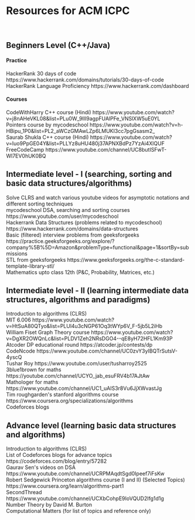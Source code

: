 <H1>Resources for ACM ICPC</H1>
<br>
<h2>Beginners Level (C++/Java) </h2>
<h4>Practice</h4>
HackerRank 30 days of code https://www.hackerrank.com/domains/tutorials/30-days-of-code<br>
HackerRank Language Proficiency https://www.hackerrank.com/dashboard<br>
<h4>Courses</h4>
CodeWithHarry C++ course (Hindi) https://www.youtube.com/watch?v=j8nAHeVKL08&list=PLu0W_9lII9agpFUAlPFe_VNSlXW5uE0YL<br>
Pointers course by mycodeschool https://www.youtube.com/watch?v=h-HBipu_1P0&list=PL2_aWCzGMAwLZp6LMUKI3cc7pgGsasm2_<br>
Saurab Shukla C++ course (Hindi) https://www.youtube.com/watch?v=Iuo9PpGE04Y&list=PLLYz8uHU480j37APNXBdPz7YzAi4XlQUF<br>
FreeCodeCamp https://www.youtube.com/channel/UC8butISFwT-Wl7EV0hUK0BQ<br>

<h2>Intermediate level - I (searching, sorting and basic data structures/algorithms) </h2>
Solve CLRS and watch various youtube videos for asymptotic notations and different sorting techniques<br>
mycodeschool DSA, searching and sorting courses https://www.youtube.com/user/mycodeschool<br>
Hackerrank Data Structures (problems related to mycodeschool) https://www.hackerrank.com/domains/data-structures<br>
Basic (filtered) interview problems from geeksforgeeks https://practice.geeksforgeeks.org/explore/?company%5B%5D=Amazon&problemType=functional&page=1&sortBy=submissions<br>
STL from geeksforgeeks https://www.geeksforgeeks.org/the-c-standard-template-library-stl/ <br>
Mathematics upto class 12th (P&C, Probability, Matrices, etc.)<br>


<h2>Intermediate level - II (learning intermediate data structures, algorithms and paradigms) </h2>
Introduction to algorithms (CLRS)<br>
MIT 6.006 https://www.youtube.com/watch?v=HtSuA80QTyo&list=PLUl4u3cNGP61Oq3tWYp6V_F-5jb5L2iHb<br>
William Fiset Graph Theory course https://www.youtube.com/watch?v=DgXR2OWQnLc&list=PLDV1Zeh2NRsDGO4--qE8yH72HFL1Km93P<br>
Atcoder DP educational round https://atcoder.jp/contests/dp<br>
CodeNcode https://www.youtube.com/channel/UC0zvY3yIBQTrSutsV-4yscQ<br>
Tushar Roy https://www.youtube.com/user/tusharroy2525<br>
3blue1brown for maths https://youtube.com/channel/UCYO_jab_esuFRV4b17AJtAw <br>
Mathologer for maths https://www.youtube.com/channel/UC1_uAIS3r8Vu6JjXWvastJg<br>
Tim roughgarden's stanford algorithms course https://www.coursera.org/specializations/algorithms<br>
Codeforces blogs<br>


<h2>Advance level (learning basic data structures and algorithms) </h2>
Introduction to algorithms (CLRS)<br>
List of Codeforces blogs for advance topics https://codeforces.com/blog/entry/57282<br>
Gaurav Sen's videos on DSA https://www.youtube.com/channel/UCRPMAqdtSgd0Ipeef7iFsKw<br>
Robert Sedgewick Princeton algorithms course (I and II) (Selected Topics) https://www.coursera.org/learn/algorithms-part1<br>
SecondThread https://www.youtube.com/channel/UCXbCohpE9IoVQUD2Ifg1d1g<br>
Number Theory by David M. Burton<br>
Computational Matters (for list of topics and reference only)<br>


